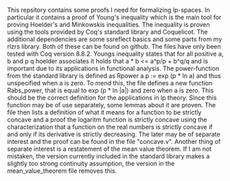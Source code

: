 This repsitory contains some proofs I need for formalizing lp-spaces.
In particular it contains a proof of Young's inequality which is the main tool for proving Hoelder's and Minkowskis inequalities.
The inequality is proven using the tools provided by Coq's standard library and Coquelicot.
The additional dependencies are some ssreflect basics and some parts from my rlzrs library.
Both of these can be found on github.
The files have only been tested with Coq version 8.8.2.
Youngs inequality states that for all positive a, b and p q hoelder associates it holds that a * b <= a^p/p + b^q/q and is important due to its applications in functional analysis.
The power-function from the standard library is defined as Rpower a p := exp (p * ln a) and thus unspecified when a is zero.
To mend this, the file defines a new function Rabs_power, that is equal to exp (p * ln |a|) and zero when a is zero. This should be the correct definition for the applications in lp theory.
Since this function may be of use separately, some lemmas about it are proven.
The file then lists a definition of what it means for a function to be strictly concave and a proof the logaritm function is strictly concave using the characterization that a function on the real numbers is strictly concave if and only if its derivative is strictly decreasing.
The later may be of separate interest and the proof can be found in the file "concave.v".
Another thing of separate interest is a restatement of the mean value theorem.
If I am not mistaken, the version currently included in the standard library makes a slightly too strong continuity assumption, the version in the mean_value_theorem file removes this.
